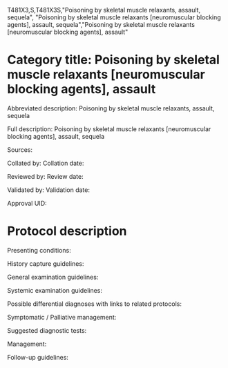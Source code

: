 T481X3,S,T481X3S,"Poisoning by skeletal muscle relaxants, assault, sequela", "Poisoning by skeletal muscle relaxants [neuromuscular blocking agents], assault, sequela","Poisoning by skeletal muscle relaxants [neuromuscular blocking agents], assault"
# Category title: Poisoning by skeletal muscle relaxants [neuromuscular blocking agents], assault

Abbreviated description: Poisoning by skeletal muscle relaxants, assault, sequela

Full description: Poisoning by skeletal muscle relaxants [neuromuscular blocking agents], assault, sequela

Sources:

Collated by:
Collation date:

Reviewed by:
Review date:

Validated by:
Validation date:

Approval UID:

# Protocol description

Presenting conditions:

History capture guidelines:

General examination guidelines:

Systemic examination guidelines:

Possible differential diagnoses with links to related protocols:

Symptomatic / Palliative management:

Suggested diagnostic tests:

Management:

Follow-up guidelines:
